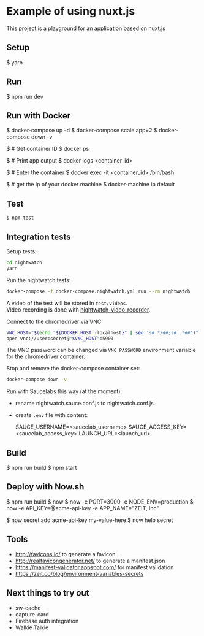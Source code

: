 # Example of using nuxt.js

This project is a playground for an application based on nuxt.js

## Setup

  $ yarn

## Run

  $ npm run dev

## Run with Docker

  $ docker-compose up -d
  $ docker-compose scale app=2
  $ docker-compose down -v

  $ # Get container ID
  $ docker ps

  $ # Print app output
  $ docker logs <container_id>

  $ # Enter the container
  $ docker exec -it <container_id> /bin/bash

  $ # get the ip of your docker machine
  $ docker-machine ip default

## Test

	$ npm test

## Integration tests

Setup tests:
```sh
cd nightwatch
yarn
```

Run the nightwatch tests:
```sh
docker-compose -f docker-compose.nightwatch.yml run --rm nightwatch
```

A video of the test will be stored in `test/videos`.  
Video recording is done with
[nightwatch-video-recorder](https://github.com/blueimp/nightwatch-video-recorder).

Connect to the chromedriver via VNC:
```sh
VNC_HOST="$(echo "${DOCKER_HOST:-localhost}" | sed 's#.*/##;s#:.*##')"
open vnc://user:secret@"$VNC_HOST":5900
```

The VNC password can be changed via `VNC_PASSWORD` environment variable for the
chromedriver container.

Stop and remove the docker-compose container set:
```sh
docker-compose down -v
```

Run with Saucelabs this way (at the moment):

- rename nightwatch.sauce.conf.js to nightwatch.conf.js
- create `.env` file with content:

  SAUCE_USERNAME=<saucelab_username>
  SAUCE_ACCESS_KEY=<saucelab_access_key>
  LAUNCH_URL=<launch_url>

## Build

  $ npm run build
  $ npm start

## Deploy with Now.sh

  $ npm run build
  $ now
  $ now -e PORT=3000 -e NODE_ENV=production
  $ now -e API_KEY=@acme-api-key -e APP_NAME="ZEIT, Inc"

  $ now secret add acme-api-key my-value-here
  $ now help secret

## Tools

- http://favicons.io/ to generate a favicon
- http://realfavicongenerator.net/ to generate a manifest.json
- https://manifest-validator.appspot.com/ for manifest validation
- https://zeit.co/blog/environment-variables-secrets

## Next things to try out

- sw-cache
- capture-card
- Firebase auth integration
- Walkie Talkie
